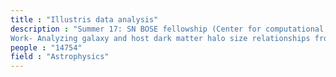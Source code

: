 ```yaml
---
title : "Illustris data analysis"
description : "Summer 17: SN BOSE fellowship (Center for computational astrophysics, Simons foundation). 
Work- Analyzing galaxy and host dark matter halo size relationships from Illustris and new generation Illustris simulations."
people : "14754"
field : "Astrophysics"
---
```

